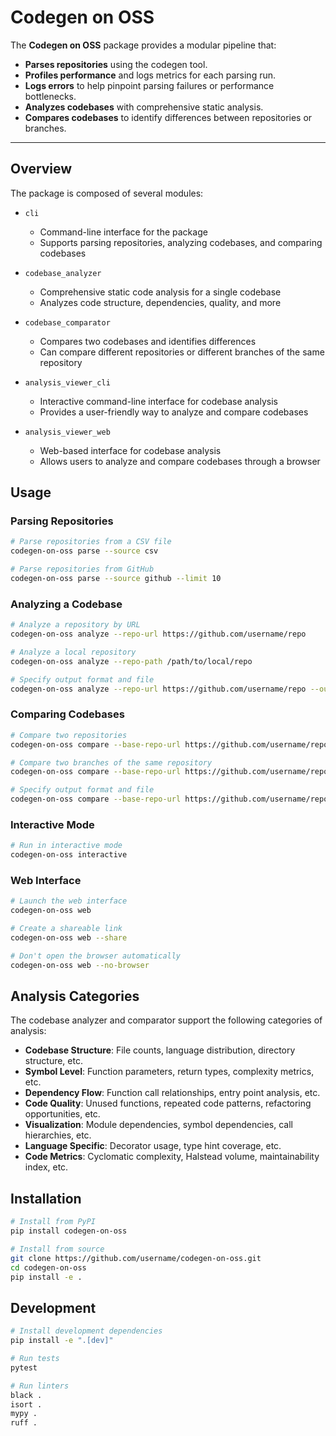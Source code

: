# Codegen on OSS

The **Codegen on OSS** package provides a modular pipeline that:

- **Parses repositories** using the codegen tool.
- **Profiles performance** and logs metrics for each parsing run.
- **Logs errors** to help pinpoint parsing failures or performance bottlenecks.
- **Analyzes codebases** with comprehensive static analysis.
- **Compares codebases** to identify differences between repositories or branches.

______________________________________________________________________

## Overview

The package is composed of several modules:

- `cli`

  - Command-line interface for the package
  - Supports parsing repositories, analyzing codebases, and comparing codebases

- `codebase_analyzer`

  - Comprehensive static code analysis for a single codebase
  - Analyzes code structure, dependencies, quality, and more

- `codebase_comparator`

  - Compares two codebases and identifies differences
  - Can compare different repositories or different branches of the same repository

- `analysis_viewer_cli`

  - Interactive command-line interface for codebase analysis
  - Provides a user-friendly way to analyze and compare codebases

- `analysis_viewer_web`

  - Web-based interface for codebase analysis
  - Allows users to analyze and compare codebases through a browser

## Usage

### Parsing Repositories

```bash
# Parse repositories from a CSV file
codegen-on-oss parse --source csv

# Parse repositories from GitHub
codegen-on-oss parse --source github --limit 10
```

### Analyzing a Codebase

```bash
# Analyze a repository by URL
codegen-on-oss analyze --repo-url https://github.com/username/repo

# Analyze a local repository
codegen-on-oss analyze --repo-path /path/to/local/repo

# Specify output format and file
codegen-on-oss analyze --repo-url https://github.com/username/repo --output-format html --output-file report.html
```

### Comparing Codebases

```bash
# Compare two repositories
codegen-on-oss compare --base-repo-url https://github.com/username/repo1 --compare-repo-url https://github.com/username/repo2

# Compare two branches of the same repository
codegen-on-oss compare --base-repo-url https://github.com/username/repo --base-branch main --compare-branch feature-branch

# Specify output format and file
codegen-on-oss compare --base-repo-url https://github.com/username/repo1 --compare-repo-url https://github.com/username/repo2 --output-format html --output-file comparison.html
```

### Interactive Mode

```bash
# Run in interactive mode
codegen-on-oss interactive
```

### Web Interface

```bash
# Launch the web interface
codegen-on-oss web

# Create a shareable link
codegen-on-oss web --share

# Don't open the browser automatically
codegen-on-oss web --no-browser
```

## Analysis Categories

The codebase analyzer and comparator support the following categories of analysis:

- **Codebase Structure**: File counts, language distribution, directory structure, etc.
- **Symbol Level**: Function parameters, return types, complexity metrics, etc.
- **Dependency Flow**: Function call relationships, entry point analysis, etc.
- **Code Quality**: Unused functions, repeated code patterns, refactoring opportunities, etc.
- **Visualization**: Module dependencies, symbol dependencies, call hierarchies, etc.
- **Language Specific**: Decorator usage, type hint coverage, etc.
- **Code Metrics**: Cyclomatic complexity, Halstead volume, maintainability index, etc.

## Installation

```bash
# Install from PyPI
pip install codegen-on-oss

# Install from source
git clone https://github.com/username/codegen-on-oss.git
cd codegen-on-oss
pip install -e .
```

## Development

```bash
# Install development dependencies
pip install -e ".[dev]"

# Run tests
pytest

# Run linters
black .
isort .
mypy .
ruff .
```
